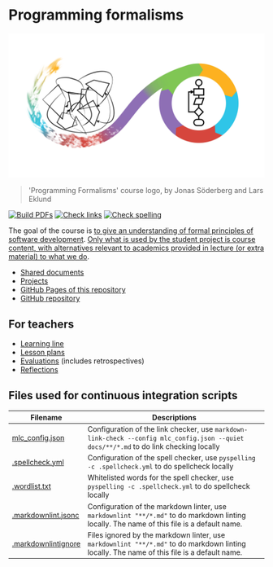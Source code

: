 # Programming formalisms

![](images/programming_formalism_logo.png)

> 'Programming Formalisms' course logo, by Jonas Söderberg and Lars Eklund

[![Build PDFs](https://github.com/UPPMAX/programming_formalisms/actions/workflows/build_pdfs.yaml/badge.svg?branch=main)](https://github.com/UPPMAX/programming_formalisms/actions/workflows/build_pdfs.yaml)
[![Check links](https://github.com/UPPMAX/programming_formalisms/actions/workflows/check_links.yaml/badge.svg?branch=main)](https://github.com/UPPMAX/programming_formalisms/actions/workflows/check_links.yaml)
[![Check spelling](https://github.com/UPPMAX/programming_formalisms/actions/workflows/check_spelling.yaml/badge.svg?branch=main)](https://github.com/UPPMAX/programming_formalisms/actions/workflows/check_spelling.yaml)

The goal of the course is [to give an understanding of formal principles of software development](https://github.com/UPPMAX/programming_formalisms/issues/54).
[Only what is used by the student project is course content, with alternatives relevant to academics provided in lecture (or extra material) to what we do](https://github.com/UPPMAX/programming_formalisms/issues/52).

 * [Shared documents](shared_documents/README.md)
 * [Projects](docs/project/projects.md)
 * [GitHub Pages of this repository](https://uppmax.github.io/programming_formalisms/)
 * [GitHub repository](https://github.com/UPPMAX/programming_formalisms)

## For teachers

 * [Learning line](learning_line.md)
 * [Lesson plans](lesson_plans/README.md)
 * [Evaluations](evaluations/README.md) (includes retrospectives)
 * [Reflections](reflections/README.md)

## Files used for continuous integration scripts

<!-- markdownlint-disable MD013 -->
<!-- Tables cannot be split up over lines, hence will break 80 characters per line -->

Filename                                  |Descriptions
------------------------------------------|--------------------------------------------------------------------------------------------------------------------------------------
[mlc_config.json](mlc_config.json)        |Configuration of the link checker, use `markdown-link-check --config mlc_config.json --quiet docs/**/*.md` to do link checking locally
[.spellcheck.yml](.spellcheck.yml)        |Configuration of the spell checker, use `pyspelling -c .spellcheck.yml` to do spellcheck locally
[.wordlist.txt](.wordlist.txt)            |Whitelisted words for the spell checker, use `pyspelling -c .spellcheck.yml` to do spellcheck locally
[.markdownlint.jsonc](.markdownlint.jsonc)|Configuration of the markdown linter, use `markdownlint "**/*.md"` to do markdown linting locally. The name of this file is a default name.
[.markdownlintignore](.markdownlintignore)|Files ignored by the markdown linter, use `markdownlint "**/*.md"` to do markdown linting locally. The name of this file is a default name.

<!-- markdownlint-enable MD013 -->
